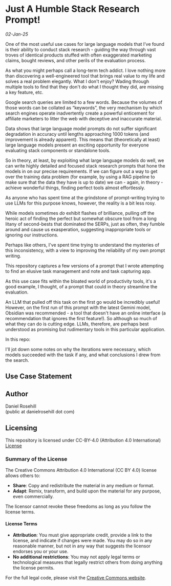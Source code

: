# Just A Humble Stack Research Prompt!

*02-Jan-25*

One of the most useful use cases for large language models that I’ve found is their ability to conduct stack research - guiding the way through vast troves of identical products stuffed with often exaggerated marketing claims, bought reviews, and other perils of the evaluation process.  

As what you might perhaps call a long-term tech addict. I love nothing more than discovering a well-engineered tool that brings real value to my life and solves a real problem elegantly. What I don't enjoy? Wading through multiple tools to find that they don't do what I thought they did, are missing a key feature, etc. 

Google search queries are limited to a few words. Because the volumes of those words can be collated as “keywords”, the very mechanism by which search engines operate inadvertently create a powerful enticement for affiliate marketers to litter the web with deceptive and inaccurate material. 

Data shows that large language model prompts do not suffer significant degradation in accuracy until lengths approaching 1000 tokens (and improvement is already apparent). This means that (theoretically at least) large language models present an exciting opportunity for everyone evaluating stack components or standalone tools. 

So in theory, at least, by exploiting what large language models do well, we can write highly detailed and focused stack research prompts that hone the models in on our precise requirements.  If we can figure out a way to get over the training data problem (for example, by using a RAG pipeline to make sure that the data they have is up to date) we can - again, in theory - achieve wonderful things, finding perfect tools almost effortlessly. 

As anyone who has spent time at the grindstone of prompt-writing trying to use LLMs for this purpose knows, however,  the reality is a bit less rosy. 

While models sometimes *do* exhibit flashes of brilliance, pulling off the heroic act of finding the perfect but somewhat obscure tool from a long litany of second-bests that dominated the SERPs, just as often, they fumble around and cause us exasperation, suggesting inappropriate tools or ignoring our instructions. 

Perhaps like others, I've spent time trying to understand the mysteries of this inconsistency, with a view to improving the reliability of my own prompt writing. 

This repository captures a few versions of a prompt that I wrote attempting to find an elusive task management and note and task capturing app. 

As this use case fits within the bloated world of productivity tools, it's a good example, I thought, of a prompt that could in theory streamline the evaluation. 

An LLM that pulled off this task on the first go would be incredibly useful! However, on the first run of this prompt with the latest Gemini model, Obsidian was recommended - a tool that doesn't have an online interface (a recommendation that ignores the first feature!). So although so much of what they can do is cutting edge. LLMs, therefore, are perhaps best understood as promising but rudimentary tools in this particular application.

In this repo:

 I'll jot down some notes on why the iterations were necessary, which models succeeded with the task if any, and what conclusions I drew from the search. 

## Use Case Statement

## Author

Daniel Rosehill  
(public at danielrosehill dot com)

## Licensing

This repository is licensed under CC-BY-4.0 (Attribution 4.0 International) 
[License](https://creativecommons.org/licenses/by/4.0/)

### Summary of the License
The Creative Commons Attribution 4.0 International (CC BY 4.0) license allows others to:
- **Share**: Copy and redistribute the material in any medium or format.
- **Adapt**: Remix, transform, and build upon the material for any purpose, even commercially.

The licensor cannot revoke these freedoms as long as you follow the license terms.

#### License Terms
- **Attribution**: You must give appropriate credit, provide a link to the license, and indicate if changes were made. You may do so in any reasonable manner, but not in any way that suggests the licensor endorses you or your use.
- **No additional restrictions**: You may not apply legal terms or technological measures that legally restrict others from doing anything the license permits.

For the full legal code, please visit the [Creative Commons website](https://creativecommons.org/licenses/by/4.0/legalcode).